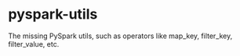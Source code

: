 # pyspark-utils
The missing PySpark utils, such as operators like map_key, filter_key, filter_value, etc.
